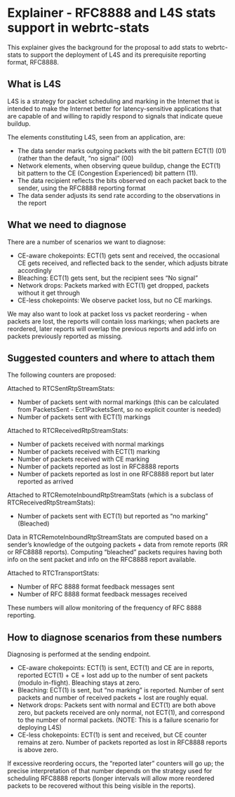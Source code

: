 <!-- Output copied to clipboard! -->



# Explainer - RFC8888 and L4S stats support in webrtc-stats

This explainer gives the background for the proposal to add stats to webrtc-stats to support the deployment of L4S and its prerequisite reporting format, RFC8888.

## What is L4S

L4S is a strategy for packet scheduling and marking in the Internet that is intended to make the Internet better for latency-sensitive applications that are capable of and willing to rapidly respond to signals that indicate queue buildup.

The elements constituting L4S, seen from an application, are:



*   The data sender marks outgoing packets with the bit pattern ECT(1) (01) (rather than the default, “no signal” (00)
*   Network elements, when observing queue buildup, change the ECT(1) bit pattern to the CE (Congestion Experienced) bit pattern (11).
*   The data recipient reflects the bits observed on each packet back to the sender, using the RFC8888 reporting format
*   The data sender adjusts its send rate according to the observations in the report 


## What we need to diagnose

There are a number of scenarios we want to diagnose:



*   CE-aware chokepoints: ECT(1) gets sent and received, the occasional CE gets received, and reflected back to the sender, which adjusts bitrate accordingly
*   Bleaching: ECT(1) gets sent, but the recipient sees “No signal”
*   Network drops: Packets marked with ECT(1) get dropped, packets without it get through
*   CE-less chokepoints: We observe packet loss, but no CE markings.

We may also want to look at packet loss vs packet reordering - when packets are lost, the reports will contain loss markings; when packets are reordered, later reports will overlap the previous reports and add info on packets previously reported as missing.


## Suggested counters and where to attach them

The following counters are proposed:

Attached to RTCSentRtpStreamStats:



*   Number of packets sent with normal markings (this can be calculated from PacketsSent - Ect1PacketsSent, so no explicit counter is needed)
*   Number of packets sent with ECT(1) markings

Attached to RTCReceivedRtpStreamStats:



*   Number of packets received with normal markings
*   Number of packets received with ECT(1) marking
*   Number of packets received with CE marking
*   Number of packets reported as lost in RFC8888 reports
*   Number of packets reported as lost in one RFC8888 report but later reported as arrived

Attached to RTCRemoteInboundRtpStreamStats (which is a subclass of RTCReceivedRtpStreamStats):



*   Number of packets sent with ECT(1) but reported as “no marking” (Bleached)

Data in RTCRemoteInboundRtpStreamStats are computed based on a sender’s knowledge of the outgoing packets + data from remote reports (RR or RFC8888 reports). Computing “bleached” packets requires having both info on the sent packet and info on the RFC8888 report available.

Attached to RTCTransportStats:

* Number of RFC 8888 format feedback messages sent
* Number of RFC 8888 format feedback messages received

These numbers will allow monitoring of the frequency of RFC 8888 reporting.


## How to diagnose scenarios from these numbers

Diagnosing is performed at the sending endpoint.



*   CE-aware chokepoints: ECT(1) is sent, ECT(1) and CE are in reports, reported ECT(1) + CE + lost add up to the number of sent packets (modulo in-flight). Bleaching stays at zero.
*   Bleaching: ECT(1) is sent, but “no marking” is reported. Number of sent packets and number of received packets + lost are roughly equal.
*   Network drops: Packets sent with normal and ECT(1) are both above zero, but packets received are only normal, not ECT(1), and correspond to the number of normal packets. (NOTE: This is a failure scenario for deploying L4S)
*   CE-less chokepoints: ECT(1) is sent and received, but CE counter remains at zero. Number of packets reported as lost in RFC8888 reports is above zero.

If excessive reordering occurs, the “reported later” counters will go up; the precise interpretation of that number depends on the strategy used for scheduling RFC8888 reports (longer intervals will allow more reordered packets to be recovered without this being visible in the reports).
